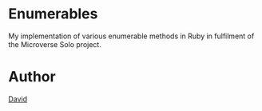 # Enumerables
My implementation of various enumerable methods in Ruby in fulfilment of the Microverse Solo project. 

# Author 
[David](https://github.com/David405/)
